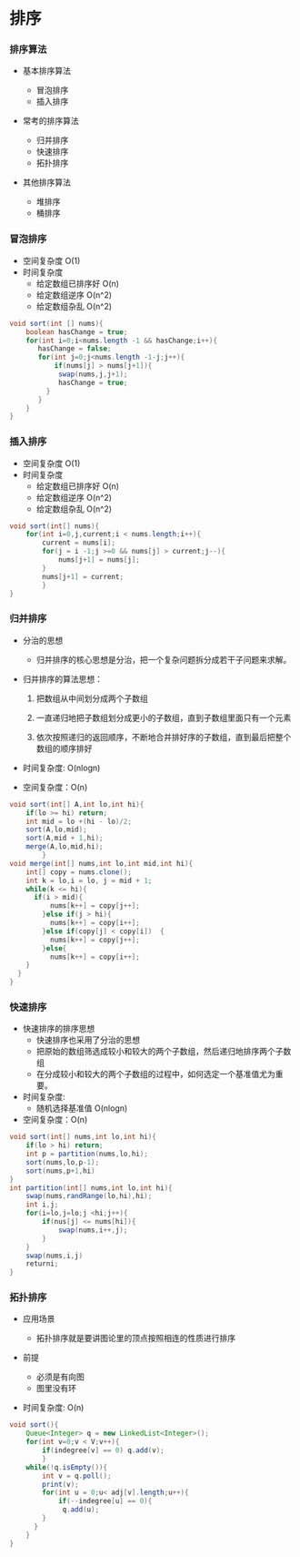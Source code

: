 # 排序
### 排序算法
- 基本排序算法
  - 冒泡排序
  - 插入排序
  
- 常考的排序算法
    - 归并排序
    - 快速排序
    - 拓扑排序
  
- 其他排序算法
  - 堆排序
  - 桶排序
    
### 冒泡排序

- 空间复杂度 O(1)
- 时间复杂度
  - 给定数组已排序好  O(n)
  - 给定数组逆序 O(n^2)
  - 给定数组杂乱 O(n^2)
    
```java
void sort(int [] nums){
    boolean hasChange = true;
    for(int i=0;i<nums.length -1 && hasChange;i++){
       hasChange = false;
       for(int j=0;j<nums.length -1-j;j++){
           if(nums[j] > nums[j+1]){
            swap(nums,j,j+1);
            hasChange = true;
         }
       }
    }
}
```

### 插入排序

- 空间复杂度 O(1)
- 时间复杂度
    - 给定数组已排序好  O(n)
    - 给定数组逆序 O(n^2)
    - 给定数组杂乱 O(n^2)


```java
void sort(int[] nums){
    for(int i=0,j,current;i < nums.length;i++){
        current = nums[i];
        for(j = i -1;j >=0 && nums[j] > current;j--){
            nums[j+1] = nums[j];
        }
        nums[j+1] = current;
        }
}
```

### 归并排序
- 分治的思想
  - 归并排序的核心思想是分治，把一个复杂问题拆分成若干子问题来求解。
    
- 归并排序的算法思想：
  1. 把数组从中间划分成两个子数组
    
  1. 一直递归地把子数组划分成更小的子数组，直到子数组里面只有一个元素
    
  1. 依次按照递归的返回顺序，不断地合并排好序的子数组，直到最后把整个数组的顺序排好
    
- 时间复杂度: O(nlogn)
- 空间复杂度：O(n)
 
   
```java
void sort(int[] A,int lo,int hi){
    if(lo >= hi) return;
    int mid = lo +(hi - lo)/2;
    sort(A,lo,mid);
    sort(A,mid + 1,hi);
    merge(A,lo,mid,hi);
        }
void merge(int[] nums,int lo,int mid,int hi){
    int[] copy = nums.clone();
    int k = lo,i = lo, j = mid + 1;
    while(k <= hi){
      if(i > mid){
          nums[k++] = copy[j++];
        }else if(j > hi){
          nums[k++] = copy[i++];
        }else if(copy[j] < copy[i])  {
          nums[k++] = copy[j++];
        }else{
          nums[k++] = copy[i++];
    }
  }
} 

```

### 快速排序

- 快速排序的排序思想
  - 快速排序也采用了分治的思想
  - 把原始的数组筛选成较小和较大的两个子数组，然后递归地排序两个子数组
  - 在分成较小和较大的两个子数组的过程中，如何选定一个基准值尤为重要。
- 时间复杂度: 
  - 随机选择基准值 O(nlogn)
- 空间复杂度：O(n)
    
```java
void sort(int[] nums,int lo,int hi){
    if(lo > hi) return;
    int p = partition(nums,lo,hi);
    sort(nums,lo,p-1);
    sort(nums,p+1,hi)
}
int partition(int[] nums,int lo,int hi){
    swap(nums,randRange(lo,hi),hi);
    int i,j;
    for(i=lo,j=lo;j <hi;j++){
        if(nus[j] <= nums[hi]){
            swap(nums,i++,j);
        }
    }
    swap(nums,i,j)
    returni;
}
```

### 拓扑排序
- 应用场景
  - 拓扑排序就是要讲图论里的顶点按照相连的性质进行排序

- 前提
  - 必须是有向图
  - 图里没有环
- 时间复杂度: O(n)
    
```java
void sort(){
    Queue<Integer> q = new LinkedList<Integer>();
    for(int v=0;v < V;v++){
        if(indegree[v] == 0) q.add(v);
        }
    while(!q.isEmpty()){
        int v = q.poll();
        print(v);
        for(int u = 0;u< adj[v].length;u++){
            if(--indegree[u] == 0){
             q.add(u);   
        }
      }
    }
}
```
